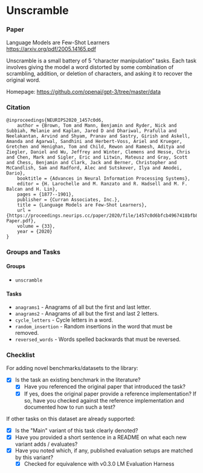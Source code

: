 # Unscramble

### Paper

Language Models are Few-Shot Learners
https://arxiv.org/pdf/2005.14165.pdf

Unscramble is a small battery of 5 “character manipulation” tasks. Each task
involves giving the model a word distorted by some combination of scrambling,
addition, or deletion of characters, and asking it to recover the original word.

Homepage: https://github.com/openai/gpt-3/tree/master/data

### Citation

```
@inproceedings{NEURIPS2020_1457c0d6,
    author = {Brown, Tom and Mann, Benjamin and Ryder, Nick and Subbiah, Melanie and Kaplan, Jared D and Dhariwal, Prafulla and Neelakantan, Arvind and Shyam, Pranav and Sastry, Girish and Askell, Amanda and Agarwal, Sandhini and Herbert-Voss, Ariel and Krueger, Gretchen and Henighan, Tom and Child, Rewon and Ramesh, Aditya and Ziegler, Daniel and Wu, Jeffrey and Winter, Clemens and Hesse, Chris and Chen, Mark and Sigler, Eric and Litwin, Mateusz and Gray, Scott and Chess, Benjamin and Clark, Jack and Berner, Christopher and McCandlish, Sam and Radford, Alec and Sutskever, Ilya and Amodei, Dario},
    booktitle = {Advances in Neural Information Processing Systems},
    editor = {H. Larochelle and M. Ranzato and R. Hadsell and M. F. Balcan and H. Lin},
    pages = {1877--1901},
    publisher = {Curran Associates, Inc.},
    title = {Language Models are Few-Shot Learners},
    url = {https://proceedings.neurips.cc/paper/2020/file/1457c0d6bfcb4967418bfb8ac142f64a-Paper.pdf},
    volume = {33},
    year = {2020}
}
```

### Groups and Tasks

#### Groups

* `unscramble`

#### Tasks

* `anagrams1` - Anagrams of all but the first and last letter.
* `anagrams2` - Anagrams of all but the first and last 2 letters.
* `cycle_letters` - Cycle letters in a word.
* `random_insertion` - Random insertions in the word that must be removed.
* `reversed_words` - Words spelled backwards that must be reversed.

### Checklist

For adding novel benchmarks/datasets to the library:

* [x] Is the task an existing benchmark in the literature?
    * [x] Have you referenced the original paper that introduced the task?
    * [x] If yes, does the original paper provide a reference implementation? If so, have you checked against the reference implementation and documented how to run such a test?

If other tasks on this dataset are already supported:

* [x] Is the "Main" variant of this task clearly denoted?
* [x] Have you provided a short sentence in a README on what each new variant adds / evaluates?
* [x] Have you noted which, if any, published evaluation setups are matched by this variant?
    * [x] Checked for equivalence with v0.3.0 LM Evaluation Harness
